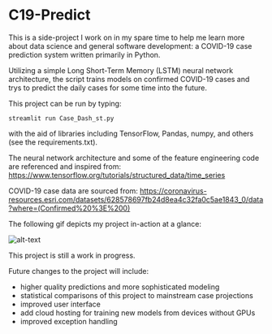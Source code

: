 # C19-Predict

This is a side-project I work on in my spare time to help me learn more about data science and general software development: a COVID-19 case prediction system written primarily in Python.

Utilizing a simple Long Short-Term Memory (LSTM) neural network architecture, the script trains models on confirmed COVID-19 cases and trys to predict the daily cases for some time into the future.

This project can be run by typing:

`streamlit run Case_Dash_st.py`

 with the aid of libraries including TensorFlow, Pandas, numpy, and others (see the requirements.txt).

The neural network architecture and some of the feature engineering code are referenced and inspired from:   https://www.tensorflow.org/tutorials/structured_data/time_series 

COVID-19 case data are sourced from: https://coronavirus-resources.esri.com/datasets/628578697fb24d8ea4c32fa0c5ae1843_0/data?where=(Confirmed%20%3E%200)

The following gif depicts my project in-action at a glance:

![alt-text](C19-predict_demo.gif)

This project is still a work in progress. 

Future changes to the project will include:

- higher quality predictions and more sophisticated modeling
- statistical comparisons of this project to mainstream case projections
- improved user interface
- add cloud hosting for training new models from devices without GPUs
- improved exception handling
